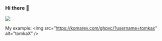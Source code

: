 ### Hi there 👋

![](https://komarev.com/ghpvc/?username=Inigoliz&color=orange&style=flat-square&label=VISITOR+COUNT)

My example:
<img src=”https://komarev.com/ghpvc/?username=tomkax" alt=”tomkaX” />

<!--
**Inigoliz/Inigoliz** is a ✨ _special_ ✨ repository because its `README.md` (this file) appears on your GitHub profile.

Here are some ideas to get you started:

- 🔭 I’m currently working on ...
- 🌱 I’m currently learning ...
- 👯 I’m looking to collaborate on ...
- 🤔 I’m looking for help with ...
- 💬 Ask me about ...
- 📫 How to reach me: ...
- 😄 Pronouns: ...
- ⚡ Fun fact: ...
-->
